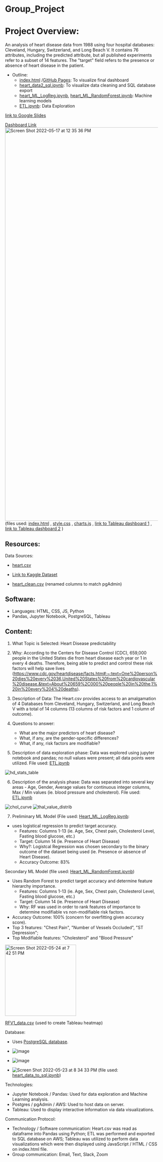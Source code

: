 # Group_Project

# Project Overview:
An analysis of heart disease data from 1988 using four hospital databases: Cleveland, Hungary, Switzerland, and Long Beach V. It contains 76 attributes, including the predicted attribute, but all published experiments refer to a subset of 14 features. The "target" field refers to the presence or absence of heart disease in the patient. 

* Outline: 
    - [index.html](https://github.com/RagingRyann/group_project/blob/main/webpage/index.html) /[GitHub Pages](https://ragingryann.github.io/group_project/): To visualize final dashboard
    - [heart_data2_sql.ipynb](https://github.com/RagingRyann/group_project/blob/main/Database/heart_data_to_sql.ipynb): To visualize data cleaning and SQL database export
    - [heart_ML_LogReg.ipynb](https://github.com/RagingRyann/group_project/blob/main/Machine%20Learning/Heart_ML_LogReg.ipynb), [heart_ML_RandomForest.ipynb](https://github.com/RagingRyann/group_project/blob/main/Machine%20Learning/Heart_ML_RandomForest.ipynb):  Machine learning models
    - [ETL.ipynb](https://github.com/RagingRyann/group_project/blob/main/ETL.ipynb):  Data Exploration

[link to Google Slides](https://docs.google.com/presentation/d/1ngo6tRvbdELgjAdtwzgYFL6trayqPmxuBI8svCjsym4/edit?usp=sharing)

[Dashboard Link](https://ragingryann.github.io/group_project/)
<img width="1292" alt="Screen Shot 2022-05-17 at 12 35 36 PM" src="https://user-images.githubusercontent.com/93015602/168895752-01a6ef15-62ae-4a43-a472-4aa9e47721c9.png">
(files used:  [index.html](https://github.com/RagingRyann/group_project/blob/main/webpage/index.html) , [style.css](https://github.com/RagingRyann/group_project/blob/main/webpage/style.css) , [charts.js](https://github.com/RagingRyann/group_project/blob/main/webpage/charts.js) , [link to Tableau dashboard 1](https://public.tableau.com/shared/QKNKRGSJG?:display_count=n&:origin=viz_share_link) , [link to Tableau dashboard 2](https://public.tableau.com/views/group_project_a/Sheet5?:language=en-US&publish=yes&:display_count=n&:origin=viz_share_link) )

## Resources:

Data Sources: 
  - [heart.csv](https://github.com/RagingRyann/group_project/blob/main/resources/heart.csv)
    
  - [Link to Kaggle Dataset](https://www.kaggle.com/datasets/johnsmith88/heart-disease-dataset?select=heart.csv) 
    
  - [heart_clean.csv](https://github.com/RagingRyann/group_project/blob/main/resources/heart_clean.csv) (renamed columns to match pgAdmin)

## Software: 

   - Languages: HTML, CSS, JS, Python
   - Pandas, Jupyter Notebook, PostgreSQL, Tableau
    
## Content:

1. What Topic is Selected: Heart Disease predictability 

2. Why: According to the Centers for Disease Control (CDC), 659,000 people in the United States die from heart disease each year or 1 in every 4 deaths.  Therefore, being able to predict and control these risk factors will help save lives (https://www.cdc.gov/heartdisease/facts.htm#:~:text=One%20person%20dies%20every%2036,United%20States%20from%20cardiovascular%20disease.&text=About%20659%2C000%20people%20in%20the,1%20in%20every%204%20deaths).
3. Description of Data: The Heart.csv provides access to an amalgamation of 4 Databases from Cleveland, Hungary, Switzerland, and Long Beach V with a total of 14 columns (13 columns of risk factors and 1 column of outcome).

4. Questions to answer:
    - What are the major predictors of heart disease?
    - What, if any, are the gender-specific differences?
    - What, if any, risk factors are modifiable?

5. Description of data exploration phase: Data was explored using jupyter notebook and pandas; no null values were present; all data points were utilized. File used:  [ETL.ipynb](https://github.com/RagingRyann/group_project/blob/main/ETL.ipynb)

![hd_stats_table](https://user-images.githubusercontent.com/96348953/169701996-b0c8bd06-4017-42ab-9d61-3485d974ce0e.PNG)

6. Description of the analysis phase: Data was separated into several key areas - Age, Gender, Average values for continuous integer columns, Max / Min values (ie. blood pressure and cholesterol).  File used:  [ETL.ipynb](https://github.com/RagingRyann/group_project/blob/main/ETL.ipynb)

![chol_curve](https://user-images.githubusercontent.com/96348953/169661380-167cb74c-f819-4fde-95d5-a786bdfc4dde.png)
![thal_value_distrib](https://user-images.githubusercontent.com/96348953/169702042-23ab0418-b4dc-421f-a0b9-f1b8e6384b92.PNG)

7. Preliminary ML Model (File used:  [Heart_ML_LogReg.ipynb](https://github.com/RagingRyann/group_project/blob/main/Machine%20Learning/Heart_ML_LogReg.ipynb):
- uses logistical regression to predict target accuracy. 
    - Features: Columns 1-13 (ie. Age, Sex, Chest pain, Cholesterol Level, Fasting blood glucose, etc.)
    - Target: Column 14 (ie. Presence of Heart Disease)
    - Why?: Logistcal Regression was chosen secondary to the binary outcome of the dataset being used (ie. Presence or absence of Heart Disease).
    - Accuracy Outcome: 83%

Secondary ML Model (file used:  [Heart_ML_RandomForest.ipynb](https://github.com/RagingRyann/group_project/blob/main/Machine%20Learning/Heart_ML_RandomForest.ipynb))
- Uses Random Forest to predict target accuracy and determine feature hierarchy importance. 
    - Features: Columns 1-13 (ie. Age, Sex, Chest pain, Cholesterol Level, Fasting blood glucose, etc.)
    - Target: Column 14 (ie. Presence of Heart Disease)
    - Why: RF was used in order to rank features of importance to determine modifiable vs non-modifiable risk factors.
- Accuracy Outcome: 100% (concern for overfitting given accuracy score). 
- Top 3 features: "Chest Pain", "Number of Vessels Occluded", "ST Depression";
- Top Modifiable features: "Cholesterol" and "Blood Pressure" 

<img width="234" alt="Screen Shot 2022-05-24 at 7 42 51 PM" src="https://user-images.githubusercontent.com/93015602/170168693-34a61be8-7161-4a83-82e5-e97530fb4606.png">

[RFV1_data.csv](https://github.com/RagingRyann/group_project/blob/main/resources/RFV1_data.csv) (used to create Tableau heatmap)

Database:
- Uses [PostgreSQL database](https://github.com/RagingRyann/group_project/tree/main/postgresql).

- ![image](https://user-images.githubusercontent.com/90944163/169930074-5bb4a4ea-adc1-4cd9-a6ee-f24ace81800d.png)

- ![image](https://user-images.githubusercontent.com/90944163/169930136-9b68c406-3b4b-4929-9614-697e38041565.png)

- ![Screen Shot 2022-05-23 at 8 34 33 PM](https://user-images.githubusercontent.com/90944163/169930993-dfdb9d88-5af5-48e8-b944-18c98f3564ff.png) (file used:  [heart_data_to_sql.ipynb](https://github.com/RagingRyann/group_project/blob/main/Database/heart_data_to_sql.ipynb))

Technologies:
- Jupyter Notebook / Pandas: Used for data exploration and Machine Learning analysis.
- Postgres / pgAdmin / AWS: Used to host data on server.
- Tableau: Used to display interactive information via data visualizations.

Communication Protocol:
- Technology / Software communication: Heart.csv was read as dataframe into Pandas using Python; ETL was performed and exported to SQL database on AWS; Tableau was utilized to perform data visualizations which were then displayed using JavaScript / HTML / CSS on index.html file. 
- Group communication: Email, Text, Slack, Zoom

